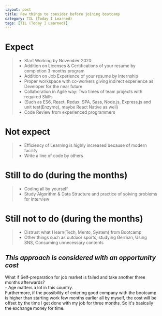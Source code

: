 ```yaml
---
layout: post
title: Few things to consider before joining bootcamp
category: TIL (Today I Learned)
tags: [TIL (Today I Learned)]
---
```


# Expect

> - Start Working by November 2020
> - Addition on Licenses & Certifications of your resume by completion 3 months program
> - Addition on Job Experience of your resume by Internship
> - Proper workspace with co-workers giving indirect experience as Developer for the near future
> - Collaboration in Agile way: Two times of team projects with required Skills
> - (Such as ES6, React, Redux, SPA, Sass, Node.js, Express.js and unit test(Enzyme), maybe React Native as well)
> - Code Review from experienced programmers

# Not expect

> - Efficiency of Learning is highly increased because of modern facility
> - Write a line of code by others

# Still to do (during the months)

> - Coding all by yourself
> - Study Algorithm & Data Structure and practice of solving problems for interview

# Still not to do (during the months)

> - Distrust what I learn(Tech, Mento, System) from Bootcamp
> - Other things such as outdoor sports, studying German, Using SNS, Consuming unnecessary contents

## _This approach is considered with an opportunity cost_

What if Self-preparation for job market is failed and take another three months afterwards? <br>- Age matters a lot in this country.<br>
Furthermore, if the possibility of entering good company with the bootcamp is higher than starting work few months earlier all by myself, the cost will be offset by the time I get done with my job for three months. So it's basically the exchange money for time.
